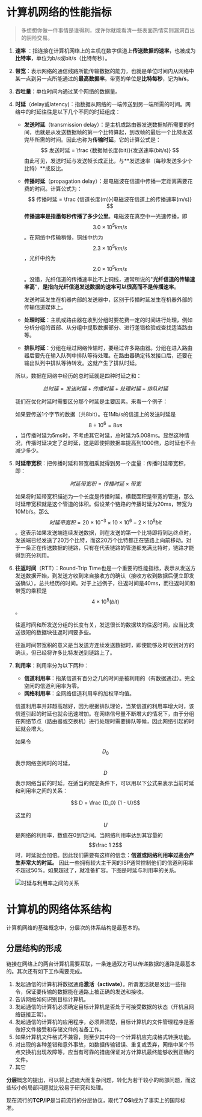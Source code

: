 # 计算机网络的性能指标

> 多想想你做一件事情是谁得利，或许你就能看清一些表面热情实则漏洞百出的阴险交易。

1. **速率** ：指连接在计算机网络上的主机在数字信道上**传送数据的速率**，也被成为**比特率**，单位为b/s或bit/s（比特每秒）。

2. **带宽**：表示网络的通信线路所能传输数据的能力，也就是单位时间内从网络中某一点到另一点所能通过的**最高数据率**。带宽的单位是**比特每秒**，记为**b/s**。

3. **吞吐量**：单位时间内通过某个网络的数据量。

4. **时延**（delay或latency)：指数据从网络的一端传送到另一端所需的时间。网络中的时延往往是以下几个不同的时延组成：

   * **发送时延**（transmission delay）：是主机或路由器发送数据帧所需要的时间，也就是从发送数据帧的第一个比特算起，到改帧的最后一个比特发送完毕所需的时间。因此也称为**传输时延**，它的计算公式是：
     $$
     发送时延 = \frac {数据帧长度(bit)}{发送速率(bit/s)}
     $$
     由此可见，发送时延与发送帧长成正比，与**发送速率（每秒发送多少个比特）**成反比。

   * **传播时延**（propagation delay）：是电磁波在信道中传播一定距离需要花费的时间。计算公式为：
     $$
     传播时延 = \frac {信道长度(m)}{电磁波在信道上的传播速率(m/s)}
     $$
     **传播速率是指墨每秒传播了多少公里**。电磁波在真空中一光速传播，即$$3.0\times10^5km/s$$。在网络中传输稍慢，铜线中约为$$2.3\times10^5km/s$$，光纤中约为$$2.0\times10^5km/s$$。没错，光纤信道的传播速率比不上铜线，通常所说的"**光纤信道的传输速率高**"，**是指向光纤信道发送数据的速率可以很高而不是传播速率**。

     发送时延发生在机器内部的发送器中，区别于传播时延发生在机器外部的传输信道媒体上。

   * **处理时延**：主机或路由器在收到分组时要花费一定的时间进行处理，例如分析分组的首部、从分组中提取数据部分、进行差错检验或查找适当路由等。

   * **排队时延**：分组在经过网络传输时，要经过许多路由器。分组在进入路由器后要先在输入队列中排队等待处理。在路由器确定转发接口后，还要在输出队列中排队等待转发。这就产生了排队时延。

   所以，数据在网络中经历的总时延就是四种时延之和：

   $$总时延 = 发送时延 + 传播时延 + 处理时延 + 排队时延$$

   我们在优化时延时需要区分那个时延是主要因素。来看一个例子：

   如果要传送1个字节的数据（共8bit）。在1Mb/s的信道上的发送时延是$$8 \div 10^{6} = 8us$$，当传播时延为5ms时，不考虑其它时延，总时延为5.008ms。显然这种情况，传播时延决定了总时延，这是即使把数据率提高到1000倍，总时延也不会减少多少。

5. **时延带宽积**：把传播时延和带宽相乘就得到另一个度量：传播时延带宽积，即：

   $$时延带宽积 = 传播时延 \times 带宽$$

   如果将时延带宽积描述为一个长度是传播时延，横截面积是带宽的管道，那么时延带宽积就是这个管道的体积。假设某个链路的传播时延为20ms，带宽为10Mb/s。那么$$时延带宽积 = 20 \times 10 ^{-3} \times 10 \times 10^6 - 2 \times 10^5 bit$$。这表示如果发送端连续发送数据，则在发送的第一个比特即将到达终点时，发送端已经发送了20万个比特，而这20万个比特都正在链路上向前移动。对于一条正在传送数据的链路，只有在代表链路的管道都充满比特时，链路才能得到充分利用。

6. **往返时间**（RTT）：Round-Trip Time也是一个重要的性能指标，表示从发送方发送数据开始，到发送方收到来自接收方的确认（接收方收到数据后便立即发送确认），总共经历的时间。对于上述例子，往返时间是40ms，而往返时间和带宽的乘积是$$4 \times 10^5(bit)$$。

   往返时间和所发送分组的长度有关，发送很长的数据块的往返时间，应当比发送很短的数据块往返时间要多些。

   往返时间带宽积的意义是当发送方连续发送数据时，即使能够及时收到对方的确认，但已经将许多比特发送到链路上了。

7. **利用率**：利用率分为以下两种：

   * **信道利用率**：指某信道有百分之几的时间是被利用的（有数据通过）。完全空闲的信道利用率为零。
   * **网络利用率**：全网络信道利用率的加权平均值。

   信道利用率并非越高越好，因为根据排队理论，当某信道的利用率增大时，该信道引起的时延也就会迅速增加。在网络信号量不断增大的情况下，由于分组在网络节点（路由器或交换机）进行处理时需要排队等候，因此网络引起的时延就会增大。

   如果令$$D_0$$表示网络空闲时的时延，$$D$$表示网络当前的时延，在适当的假定条件下，可以用以下公式来表示当前时延和利用率之间的关系：

   $$ D = \frac {D_0} {1 - U}$$

   这里的$$U$$是网络的利用率，数值在0到1之间。当网络利用率达到其容量的$$\frac 1 2$$时，时延就会加倍。因此我们需要有这样的信念：**信道或网络利用率过高会产生非常大的时延。** 因此一些拥有较大主干网的ISP通常控制他们的信道利用率不超过50%。如果超过了，就准备扩容。下图是时延与利用率的关系。
   
   ![时延与利用率之间的关系](/Users/heli/github/ffmpeg-leaning/计算机网络/时延与利用率之间的关系.png)

# 计算机的网络体系结构

计算机网络的基础概念中，分层次的体系结构是最基本的。

## 分层结构的形成

链接在网络上的两台计算机需要互联，一条连通双方可以传递数据的通路是最基本的。其次还有如下工作需要完成。

1. 发起通信的计算机将数据通路**激活（activate）**。所谓激活就是发出一些指令，保证要传输的数据能在通路上被正确的发送和接收。
2. 告诉网络如何识别目标计算机。
3. 发起通信的计算机必须确定目标计算机是否处于可接受数据的状态（开机且网络链接正常）。
4. 发起通信的计算机的应用程序，必须弄清楚，目标计算机的文件管理程序是否做好文件接受和存储文件的准备工作。
5. 如果计算机文件格式不兼容，则至少其中的一个计算机应完成格式转换功能。
6. 对出现的各种差错和意外事故，如数据传输错误、重复或丢弃，网络中某个节点交换机出现故障等，应当有可靠的措施保证对方计算机最终能够收到正确的文件。
7. 其它

**分层**概念的提出，可以将上述庞大而复杂问题，转化为若干较小的局部问题，而这些较小的局部问题就比较易于研究和处理。

现在流行的**TCP/IP**是当前流行的分层协议，取代了**OSI**成为了事实上的国际标准。